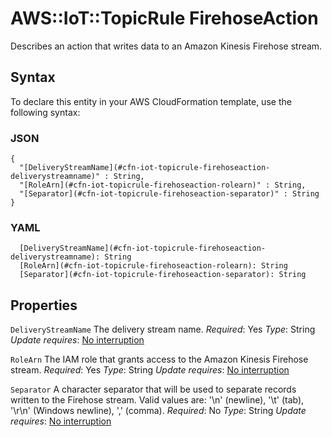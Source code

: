 # AWS::IoT::TopicRule FirehoseAction<a name="aws-properties-iot-topicrule-firehoseaction"></a>

Describes an action that writes data to an Amazon Kinesis Firehose stream\.

## Syntax<a name="aws-properties-iot-topicrule-firehoseaction-syntax"></a>

To declare this entity in your AWS CloudFormation template, use the following syntax:

### JSON<a name="aws-properties-iot-topicrule-firehoseaction-syntax.json"></a>

```
{
  "[DeliveryStreamName](#cfn-iot-topicrule-firehoseaction-deliverystreamname)" : String,
  "[RoleArn](#cfn-iot-topicrule-firehoseaction-rolearn)" : String,
  "[Separator](#cfn-iot-topicrule-firehoseaction-separator)" : String
}
```

### YAML<a name="aws-properties-iot-topicrule-firehoseaction-syntax.yaml"></a>

```
  [DeliveryStreamName](#cfn-iot-topicrule-firehoseaction-deliverystreamname): String
  [RoleArn](#cfn-iot-topicrule-firehoseaction-rolearn): String
  [Separator](#cfn-iot-topicrule-firehoseaction-separator): String
```

## Properties<a name="aws-properties-iot-topicrule-firehoseaction-properties"></a>

`DeliveryStreamName`  <a name="cfn-iot-topicrule-firehoseaction-deliverystreamname"></a>
The delivery stream name\.
*Required*: Yes
*Type*: String
*Update requires*: [No interruption](https://docs.aws.amazon.com/AWSCloudFormation/latest/UserGuide/using-cfn-updating-stacks-update-behaviors.html#update-no-interrupt)

`RoleArn`  <a name="cfn-iot-topicrule-firehoseaction-rolearn"></a>
The IAM role that grants access to the Amazon Kinesis Firehose stream\.
*Required*: Yes
*Type*: String
*Update requires*: [No interruption](https://docs.aws.amazon.com/AWSCloudFormation/latest/UserGuide/using-cfn-updating-stacks-update-behaviors.html#update-no-interrupt)

`Separator`  <a name="cfn-iot-topicrule-firehoseaction-separator"></a>
A character separator that will be used to separate records written to the Firehose stream\. Valid values are: '\\n' \(newline\), '\\t' \(tab\), '\\r\\n' \(Windows newline\), ',' \(comma\)\.
*Required*: No
*Type*: String
*Update requires*: [No interruption](https://docs.aws.amazon.com/AWSCloudFormation/latest/UserGuide/using-cfn-updating-stacks-update-behaviors.html#update-no-interrupt)
